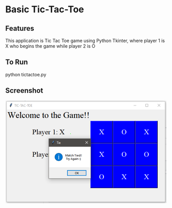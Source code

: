 # Basic Tic-Tac-Toe

## Features
This application is Tic Tac Toe game using Python Tkinter, where player 1 is X who begins the game while player 2 is O

## To Run
python tictactoe.py

## Screenshot 
![](image.png)
